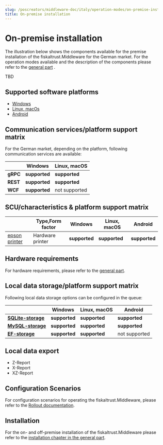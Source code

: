 ```yaml
---
slug: /poscreators/middleware-doc/italy/operation-modes/on-premise-installation
title: On-premise installation
---
```


# On-premise installation

The illustration below shows the components available for the premise installation of the fiskaltrust.Middleware for the German market. For the operation modes available and the description of the components please refer to the [general part](../../general/operation-modes/operation-modes.md) .

TBD
## Supported software platforms

- [Windows](on-premise-platforms/windows.md)
- [Linux, macOs](on-premise-platforms/linux.md)
- [Android](on-premise-platforms/android.md)

## Communication services/platform support matrix

For the German market, depending on the platform, following communication services are available:

|          | Windows       | Linux, macOS  |
|----------|---------------|---------------|
| **gRPC** | **supported** | **supported** |
| **REST** | **supported** | **supported** |
| **WCF**  | **supported** | not supported |

## SCU/characteristics & platform support matrix

|                               | Type,Form factor | Windows       | Linux, macOS  | Android       |
|-------------------------------|------------------|---------------|---------------|---------------|
| [epson printer](scu/epson.md) | Hardware printer | **supported** | **supported** | **supported** |

## Hardware requirements

For hardware requirements, please refer to the [general part](../../general/operation-modes/operation-modes.md).

## Local data storage/platform support matrix

Following local data storage options can be configured in the queue:

|                                                            | Windows       | Linux, macOS  | Android       |
|------------------------------------------------------------|---------------|---------------|---------------|
| **[SQLite-storage](on-premise-databases/sqlite.md)**       | **supported** | **supported** | **supported** |
| **[MySQL-storage](on-premise-databases/mysql.md)**         | **supported** | **supported** | **supported** |
| **[EF-storage](on-premise-databases/entity-framework.md)** | **supported** | **supported** | not supported |

## Local data export

-  Z-Report
-  X-Report
-  XZ-Report

## Configuration Scenarios

<!-- markdown-link-check-disable-next-line -->
For configuration scenarios for operating the fiskaltrust.Middleware, please refer to the [Rollout documentation](https://docs.fiskaltrust.cloud/docs/posdealers/buy-resell/rollout-plans).

## Installation

For the on- and off-premise installation of the fiskaltrust.Middleware please refer to the [installation chapter in the general part](../../general/installation/installation.md).




